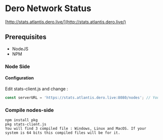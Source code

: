 # Dero Network Status

[http://stats.atlantis.dero.live/](http://stats.atlantis.dero.live/)

## Prerequisites

* NodeJS
* NPM


### Node Side

#### Configuration

Edit stats-client.js and change : 
```javascript
const serverURL = 'https://stats.atlantis.dero.live:8080/nodes'; // You need to change IP and PORT. You need to set same port like server side
```


### Compile nodes-side 

```
npm install pkg
pkg stats-client.js
You will find 3 compiled file : Windows, Linux and MacOS. If your system is 64 bits this compiled files will be for it.
```
